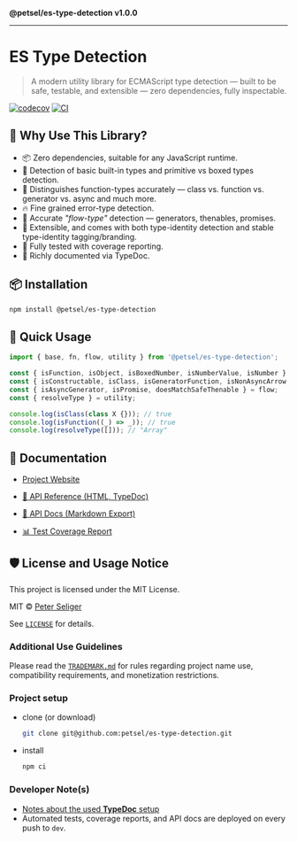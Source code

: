 **@petsel/es-type-detection v1.0.0**

***

# ES Type Detection

> A modern utility library for ECMAScript type detection — built to be safe, testable, and extensible — zero dependencies, fully inspectable.

<!--[![codecov](https://codecov.io/gh/petsel/es-type-detection/branch/dev/graph/badge.svg)](https://codecov.io/gh/petsel/es-type-detection) [![CI](https://github.com/petsel/es-type-detection/actions/workflows/deploy.yml/badge.svg)](https://github.com/petsel/es-type-detection/actions/workflows/deploy.yml)-->

[![codecov](https://codecov.io/gh/petsel/es-type-detection/branch/dev/graph/badge.svg)](https://codecov.io/gh/petsel/es-type-detection) [![CI](https://github.com/petsel/es-type-detection/actions/workflows/deploy.yml/badge.svg)](https://github.com/petsel/es-type-detection/actions)

## 🎁 Why Use This Library?

- 📦 Zero dependencies, suitable for any JavaScript runtime.
- 🔢 Detection of basic built-in types and primitive vs boxed types detection.
- 🧠 Distinguishes function-types accurately — class vs. function vs. generator vs. async and much more.
- 🔥 Fine grained error-type detection.
- 🌊 Accurate _"flow-type"_ detection — generators, thenables, promises.
- 🧩 Extensible, and comes with both type-identity detection and stable type-identity tagging/branding.
- 🧪 Fully tested with coverage reporting.
- 📘 Richly documented via TypeDoc.

## 📦 Installation

```bash
npm install @petsel/es-type-detection
```

## 🚀 Quick Usage

```js
import { base, fn, flow, utility } from '@petsel/es-type-detection';

const { isFunction, isObject, isBoxedNumber, isNumberValue, isNumber } = base;
const { isConstructable, isClass, isGeneratorFunction, isNonAsyncArrow } = fn;
const { isAsyncGenerator, isPromise, doesMatchSafeThenable } = flow;
const { resolveType } = utility;

console.log(isClass(class X {})); // true
console.log(isFunction((_) => _)); // true
console.log(resolveType([])); // "Array"
```

## 📘 Documentation

- [Project Website](https://petsel.github.io/es-type-detection/)

- [📘 API Reference (HTML, TypeDoc)](https://petsel.github.io/es-type-detection/api/html/index.html)
- [📄 API Docs (Markdown Export)](https://petsel.github.io/es-type-detection/api/markdown/modules.md)
- [📊 Test Coverage Report](https://petsel.github.io/es-type-detection/coverage/index.html)

## 🛡 License and Usage Notice

This project is licensed under the MIT License.

MIT © [Peter Seliger](https://github.com/petsel)

See [`LICENSE`](_media/LICENSE) for details.

### Additional Use Guidelines

Please read the [`TRADEMARK.md`](_media/TRADEMARK.md) for rules regarding project name use, compatibility requirements, and monetization restrictions.

### Project setup

- clone (or download)
  ```bash
  git clone git@github.com:petsel/es-type-detection.git
  ```
- install
  ```bash
  npm ci
  ```

### Developer Note(s)

- [Notes about the used **TypeDoc** setup](_media/README_typedoc.md)
- Automated tests, coverage reports, and API docs are deployed on every push to `dev`.

